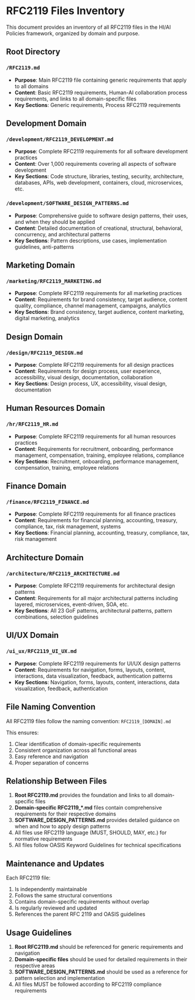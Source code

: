 # RFC2119 Files Inventory

This document provides an inventory of all RFC2119 files in the HI/AI Policies framework, organized by domain and purpose.

## Root Directory

### `/RFC2119.md`
- **Purpose**: Main RFC2119 file containing generic requirements that apply to all domains
- **Content**: Basic RFC2119 requirements, Human-AI collaboration process requirements, and links to all domain-specific files
- **Key Sections**: Generic requirements, Process RFC2119 requirements

## Development Domain

### `/development/RFC2119_DEVELOPMENT.md`
- **Purpose**: Complete RFC2119 requirements for all software development practices
- **Content**: Over 1,000 requirements covering all aspects of software development
- **Key Sections**: Code structure, libraries, testing, security, architecture, databases, APIs, web development, containers, cloud, microservices, etc.

### `/development/SOFTWARE_DESIGN_PATTERNS.md`
- **Purpose**: Comprehensive guide to software design patterns, their uses, and when they should be applied
- **Content**: Detailed documentation of creational, structural, behavioral, concurrency, and architectural patterns
- **Key Sections**: Pattern descriptions, use cases, implementation guidelines, anti-patterns

## Marketing Domain

### `/marketing/RFC2119_MARKETING.md`
- **Purpose**: Complete RFC2119 requirements for all marketing practices
- **Content**: Requirements for brand consistency, target audience, content quality, compliance, channel management, campaigns, analytics
- **Key Sections**: Brand consistency, target audience, content marketing, digital marketing, analytics

## Design Domain

### `/design/RFC2119_DESIGN.md`
- **Purpose**: Complete RFC2119 requirements for all design practices
- **Content**: Requirements for design process, user experience, accessibility, visual design, documentation, collaboration
- **Key Sections**: Design process, UX, accessibility, visual design, documentation

## Human Resources Domain

### `/hr/RFC2119_HR.md`
- **Purpose**: Complete RFC2119 requirements for all human resources practices
- **Content**: Requirements for recruitment, onboarding, performance management, compensation, training, employee relations, compliance
- **Key Sections**: Recruitment, onboarding, performance management, compensation, training, employee relations

## Finance Domain

### `/finance/RFC2119_FINANCE.md`
- **Purpose**: Complete RFC2119 requirements for all finance practices
- **Content**: Requirements for financial planning, accounting, treasury, compliance, tax, risk management, systems
- **Key Sections**: Financial planning, accounting, treasury, compliance, tax, risk management

## Architecture Domain

### `/architecture/RFC2119_ARCHITECTURE.md`
- **Purpose**: Complete RFC2119 requirements for architectural design patterns
- **Content**: Requirements for all major architectural patterns including layered, microservices, event-driven, SOA, etc.
- **Key Sections**: All 23 GoF patterns, architectural patterns, pattern combinations, selection guidelines

## UI/UX Domain

### `/ui_ux/RFC2119_UI_UX.md`
- **Purpose**: Complete RFC2119 requirements for UI/UX design patterns
- **Content**: Requirements for navigation, forms, layouts, content, interactions, data visualization, feedback, authentication patterns
- **Key Sections**: Navigation, forms, layouts, content, interactions, data visualization, feedback, authentication

## File Naming Convention

All RFC2119 files follow the naming convention: `RFC2119_[DOMAIN].md`

This ensures:
1. Clear identification of domain-specific requirements
2. Consistent organization across all functional areas
3. Easy reference and navigation
4. Proper separation of concerns

## Relationship Between Files

1. **Root RFC2119.md** provides the foundation and links to all domain-specific files
2. **Domain-specific RFC2119_*.md** files contain comprehensive requirements for their respective domains
3. **SOFTWARE_DESIGN_PATTERNS.md** provides detailed guidance on when and how to apply design patterns
4. All files use RFC2119 language (MUST, SHOULD, MAY, etc.) for normative requirements
5. All files follow OASIS Keyword Guidelines for technical specifications

## Maintenance and Updates

Each RFC2119 file:
1. Is independently maintainable
2. Follows the same structural conventions
3. Contains domain-specific requirements without overlap
4. Is regularly reviewed and updated
5. References the parent RFC 2119 and OASIS guidelines

## Usage Guidelines

1. **Root RFC2119.md** should be referenced for generic requirements and navigation
2. **Domain-specific files** should be used for detailed requirements in their respective areas
3. **SOFTWARE_DESIGN_PATTERNS.md** should be used as a reference for pattern selection and implementation
4. All files MUST be followed according to RFC2119 compliance requirements
